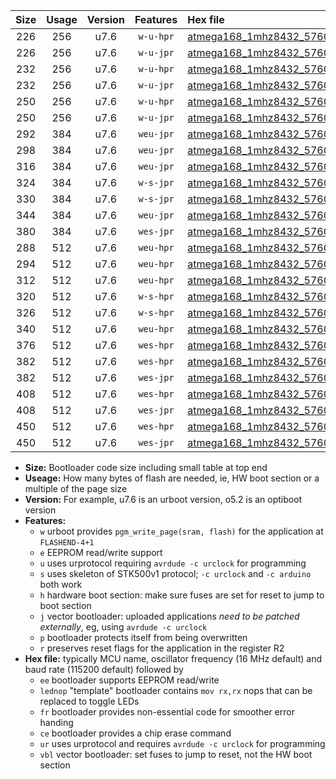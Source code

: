 |Size|Usage|Version|Features|Hex file|
|:-:|:-:|:-:|:-:|:--|
|226|256|u7.6|`w-u-hpr`|[atmega168_1mhz8432_57600bps_ur.hex](https://raw.githubusercontent.com/stefanrueger/urboot/main/bootloaders/atmega168/fcpu_1mhz8432/57600_bps/atmega168_1mhz8432_57600bps_ur.hex)|
|226|256|u7.6|`w-u-jpr`|[atmega168_1mhz8432_57600bps_ur_vbl.hex](https://raw.githubusercontent.com/stefanrueger/urboot/main/bootloaders/atmega168/fcpu_1mhz8432/57600_bps/atmega168_1mhz8432_57600bps_ur_vbl.hex)|
|232|256|u7.6|`w-u-hpr`|[atmega168_1mhz8432_57600bps_lednop_ur.hex](https://raw.githubusercontent.com/stefanrueger/urboot/main/bootloaders/atmega168/fcpu_1mhz8432/57600_bps/atmega168_1mhz8432_57600bps_lednop_ur.hex)|
|232|256|u7.6|`w-u-jpr`|[atmega168_1mhz8432_57600bps_lednop_ur_vbl.hex](https://raw.githubusercontent.com/stefanrueger/urboot/main/bootloaders/atmega168/fcpu_1mhz8432/57600_bps/atmega168_1mhz8432_57600bps_lednop_ur_vbl.hex)|
|250|256|u7.6|`w-u-hpr`|[atmega168_1mhz8432_57600bps_lednop_fr_ur.hex](https://raw.githubusercontent.com/stefanrueger/urboot/main/bootloaders/atmega168/fcpu_1mhz8432/57600_bps/atmega168_1mhz8432_57600bps_lednop_fr_ur.hex)|
|250|256|u7.6|`w-u-jpr`|[atmega168_1mhz8432_57600bps_lednop_fr_ur_vbl.hex](https://raw.githubusercontent.com/stefanrueger/urboot/main/bootloaders/atmega168/fcpu_1mhz8432/57600_bps/atmega168_1mhz8432_57600bps_lednop_fr_ur_vbl.hex)|
|292|384|u7.6|`weu-jpr`|[atmega168_1mhz8432_57600bps_ee_ur_vbl.hex](https://raw.githubusercontent.com/stefanrueger/urboot/main/bootloaders/atmega168/fcpu_1mhz8432/57600_bps/atmega168_1mhz8432_57600bps_ee_ur_vbl.hex)|
|298|384|u7.6|`weu-jpr`|[atmega168_1mhz8432_57600bps_ee_lednop_ur_vbl.hex](https://raw.githubusercontent.com/stefanrueger/urboot/main/bootloaders/atmega168/fcpu_1mhz8432/57600_bps/atmega168_1mhz8432_57600bps_ee_lednop_ur_vbl.hex)|
|316|384|u7.6|`weu-jpr`|[atmega168_1mhz8432_57600bps_ee_lednop_fr_ur_vbl.hex](https://raw.githubusercontent.com/stefanrueger/urboot/main/bootloaders/atmega168/fcpu_1mhz8432/57600_bps/atmega168_1mhz8432_57600bps_ee_lednop_fr_ur_vbl.hex)|
|324|384|u7.6|`w-s-jpr`|[atmega168_1mhz8432_57600bps_vbl.hex](https://raw.githubusercontent.com/stefanrueger/urboot/main/bootloaders/atmega168/fcpu_1mhz8432/57600_bps/atmega168_1mhz8432_57600bps_vbl.hex)|
|330|384|u7.6|`w-s-jpr`|[atmega168_1mhz8432_57600bps_lednop_vbl.hex](https://raw.githubusercontent.com/stefanrueger/urboot/main/bootloaders/atmega168/fcpu_1mhz8432/57600_bps/atmega168_1mhz8432_57600bps_lednop_vbl.hex)|
|344|384|u7.6|`weu-jpr`|[atmega168_1mhz8432_57600bps_ee_lednop_fr_ce_ur_vbl.hex](https://raw.githubusercontent.com/stefanrueger/urboot/main/bootloaders/atmega168/fcpu_1mhz8432/57600_bps/atmega168_1mhz8432_57600bps_ee_lednop_fr_ce_ur_vbl.hex)|
|380|384|u7.6|`wes-jpr`|[atmega168_1mhz8432_57600bps_ee_vbl.hex](https://raw.githubusercontent.com/stefanrueger/urboot/main/bootloaders/atmega168/fcpu_1mhz8432/57600_bps/atmega168_1mhz8432_57600bps_ee_vbl.hex)|
|288|512|u7.6|`weu-hpr`|[atmega168_1mhz8432_57600bps_ee_ur.hex](https://raw.githubusercontent.com/stefanrueger/urboot/main/bootloaders/atmega168/fcpu_1mhz8432/57600_bps/atmega168_1mhz8432_57600bps_ee_ur.hex)|
|294|512|u7.6|`weu-hpr`|[atmega168_1mhz8432_57600bps_ee_lednop_ur.hex](https://raw.githubusercontent.com/stefanrueger/urboot/main/bootloaders/atmega168/fcpu_1mhz8432/57600_bps/atmega168_1mhz8432_57600bps_ee_lednop_ur.hex)|
|312|512|u7.6|`weu-hpr`|[atmega168_1mhz8432_57600bps_ee_lednop_fr_ur.hex](https://raw.githubusercontent.com/stefanrueger/urboot/main/bootloaders/atmega168/fcpu_1mhz8432/57600_bps/atmega168_1mhz8432_57600bps_ee_lednop_fr_ur.hex)|
|320|512|u7.6|`w-s-hpr`|[atmega168_1mhz8432_57600bps.hex](https://raw.githubusercontent.com/stefanrueger/urboot/main/bootloaders/atmega168/fcpu_1mhz8432/57600_bps/atmega168_1mhz8432_57600bps.hex)|
|326|512|u7.6|`w-s-hpr`|[atmega168_1mhz8432_57600bps_lednop.hex](https://raw.githubusercontent.com/stefanrueger/urboot/main/bootloaders/atmega168/fcpu_1mhz8432/57600_bps/atmega168_1mhz8432_57600bps_lednop.hex)|
|340|512|u7.6|`weu-hpr`|[atmega168_1mhz8432_57600bps_ee_lednop_fr_ce_ur.hex](https://raw.githubusercontent.com/stefanrueger/urboot/main/bootloaders/atmega168/fcpu_1mhz8432/57600_bps/atmega168_1mhz8432_57600bps_ee_lednop_fr_ce_ur.hex)|
|376|512|u7.6|`wes-hpr`|[atmega168_1mhz8432_57600bps_ee.hex](https://raw.githubusercontent.com/stefanrueger/urboot/main/bootloaders/atmega168/fcpu_1mhz8432/57600_bps/atmega168_1mhz8432_57600bps_ee.hex)|
|382|512|u7.6|`wes-hpr`|[atmega168_1mhz8432_57600bps_ee_lednop.hex](https://raw.githubusercontent.com/stefanrueger/urboot/main/bootloaders/atmega168/fcpu_1mhz8432/57600_bps/atmega168_1mhz8432_57600bps_ee_lednop.hex)|
|382|512|u7.6|`wes-jpr`|[atmega168_1mhz8432_57600bps_ee_lednop_vbl.hex](https://raw.githubusercontent.com/stefanrueger/urboot/main/bootloaders/atmega168/fcpu_1mhz8432/57600_bps/atmega168_1mhz8432_57600bps_ee_lednop_vbl.hex)|
|408|512|u7.6|`wes-hpr`|[atmega168_1mhz8432_57600bps_ee_lednop_fr.hex](https://raw.githubusercontent.com/stefanrueger/urboot/main/bootloaders/atmega168/fcpu_1mhz8432/57600_bps/atmega168_1mhz8432_57600bps_ee_lednop_fr.hex)|
|408|512|u7.6|`wes-jpr`|[atmega168_1mhz8432_57600bps_ee_lednop_fr_vbl.hex](https://raw.githubusercontent.com/stefanrueger/urboot/main/bootloaders/atmega168/fcpu_1mhz8432/57600_bps/atmega168_1mhz8432_57600bps_ee_lednop_fr_vbl.hex)|
|450|512|u7.6|`wes-hpr`|[atmega168_1mhz8432_57600bps_ee_lednop_fr_ce.hex](https://raw.githubusercontent.com/stefanrueger/urboot/main/bootloaders/atmega168/fcpu_1mhz8432/57600_bps/atmega168_1mhz8432_57600bps_ee_lednop_fr_ce.hex)|
|450|512|u7.6|`wes-jpr`|[atmega168_1mhz8432_57600bps_ee_lednop_fr_ce_vbl.hex](https://raw.githubusercontent.com/stefanrueger/urboot/main/bootloaders/atmega168/fcpu_1mhz8432/57600_bps/atmega168_1mhz8432_57600bps_ee_lednop_fr_ce_vbl.hex)|

- **Size:** Bootloader code size including small table at top end
- **Useage:** How many bytes of flash are needed, ie, HW boot section or a multiple of the page size
- **Version:** For example, u7.6 is an urboot version, o5.2 is an optiboot version
- **Features:**
  + `w` urboot provides `pgm_write_page(sram, flash)` for the application at `FLASHEND-4+1`
  + `e` EEPROM read/write support
  + `u` uses urprotocol requiring `avrdude -c urclock` for programming
  + `s` uses skeleton of STK500v1 protocol; `-c urclock` and `-c arduino` both work
  + `h` hardware boot section: make sure fuses are set for reset to jump to boot section
  + `j` vector bootloader: uploaded applications *need to be patched externally*, eg, using `avrdude -c urclock`
  + `p` bootloader protects itself from being overwritten
  + `r` preserves reset flags for the application in the register R2
- **Hex file:** typically MCU name, oscillator frequency (16 MHz default) and baud rate (115200 default) followed by
  + `ee` bootloader supports EEPROM read/write
  + `lednop` "template" bootloader contains `mov rx,rx` nops that can be replaced to toggle LEDs
  + `fr` bootloader provides non-essential code for smoother error handing
  + `ce` bootloader provides a chip erase command
  + `ur` uses urprotocol and requires `avrdude -c urclock` for programming
  + `vbl` vector bootloader: set fuses to jump to reset, not the HW boot section
